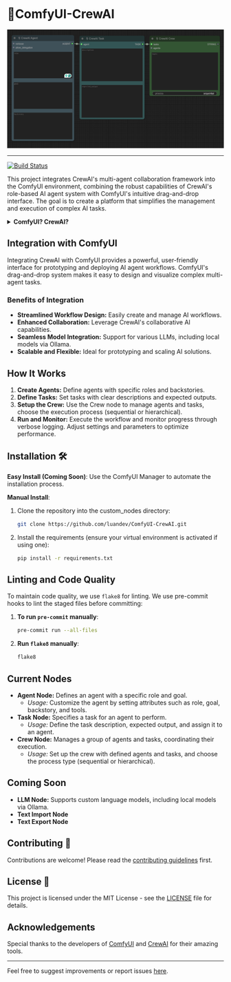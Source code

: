 # 📎ComfyUI-CrewAI 


![View of the nodes](./docs/image.png)
<hr/>

[![Build Status](https://img.shields.io/github/actions/workflow/status/luandev/ComfyUI-CrewAI/Flake8.yml?branch=main&label=Build&style=flat-square)](https://github.com/luandev/ComfyUI-CrewAI/actions/workflows/Flake8.yml)

This project integrates CrewAI's multi-agent collaboration framework into the ComfyUI environment, combining the robust capabilities of CrewAI's role-based AI agent system with ComfyUI's intuitive drag-and-drop interface. The goal is to create a platform that simplifies the management and execution of complex AI tasks.

<details>
<summary>
<b>ComfyUI? CrewAI?</b>
</summary>

## About ComfyUI

[ComfyUI](https://github.com/comfyanonymous/ComfyUI) is an innovative and user-friendly interface designed to streamline the creation and management of AI workflows. Utilizing a drag-and-drop system, ComfyUI allows users to effortlessly design, visualize, and deploy complex multi-agent tasks without deep technical knowledge. It supports a wide range of custom nodes and models, making it highly versatile for various AI applications.

## About CrewAI

[CrewAI](https://www.crewai.com/) is an advanced framework that facilitates the collaboration of AI agents. It enables agents to assume specific roles, share common objectives, and function as a cohesive unit. This setup is ideal for building smart assistant platforms, automated customer service systems, and multi-agent research teams.

![How CrewAI works diagram](./docs/crewai.png)

### Key Features
- **Role-Based Agent Design:** Customize agents with specific roles, goals, and tools.
- **Autonomous Inter-Agent Delegation:** Agents can delegate tasks and request assistance from peers.
- **Flexible Task Management:** Define and dynamically assign tasks to agents.
- **Integration with Various LLMs:** Supports local and remote language models like OpenAI, Mistral, and others.
- **Sequential and Hierarchical Processes:** Offers structured task execution models.
</details>

## Integration with ComfyUI

Integrating CrewAI with ComfyUI provides a powerful, user-friendly interface for prototyping and deploying AI agent workflows. ComfyUI's drag-and-drop system makes it easy to design and visualize complex multi-agent tasks.

### Benefits of Integration
- **Streamlined Workflow Design:** Easily create and manage AI workflows.
- **Enhanced Collaboration:** Leverage CrewAI's collaborative AI capabilities.
- **Seamless Model Integration:** Support for various LLMs, including local models via Ollama.
- **Scalable and Flexible:** Ideal for prototyping and scaling AI solutions.

## How It Works

1. **Create Agents:** Define agents with specific roles and backstories.
2. **Define Tasks:** Set tasks with clear descriptions and expected outputs.
3. **Setup the Crew:** Use the Crew node to manage agents and tasks, choose the execution process (sequential or hierarchical).
4. **Run and Monitor:** Execute the workflow and monitor progress through verbose logging. Adjust settings and parameters to optimize performance.

## Installation 🛠️

**Easy Install (Coming Soon)**: Use the ComfyUI Manager to automate the installation process.

**Manual Install**:
1. Clone the repository into the custom_nodes directory:
    ```bash
    git clone https://github.com/luandev/ComfyUI-CrewAI.git
    ```
2. Install the requirements (ensure your virtual environment is activated if using one):
    ```bash
    pip install -r requirements.txt
    ```

## Linting and Code Quality
To maintain code quality, we use `flake8` for linting. We use pre-commit hooks to lint the staged files before committing:

1. **To run `pre-commit` manually**:
    ```bash
    pre-commit run --all-files 
    ```

2. **Run `flake8` manually**:
    ```bash
    flake8
    ```
## Current Nodes
- **Agent Node:** Defines an agent with a specific role and goal.
  - *Usage:* Customize the agent by setting attributes such as role, goal, backstory, and tools.
- **Task Node:** Specifies a task for an agent to perform.
  - *Usage:* Define the task description, expected output, and assign it to an agent.
- **Crew Node:** Manages a group of agents and tasks, coordinating their execution.
  - *Usage:* Set up the crew with defined agents and tasks, and choose the process type (sequential or hierarchical).

## Coming Soon
- **LLM Node:** Supports custom language models, including local models via Ollama.
- **Text Import Node**
- **Text Export Node**

## Contributing 🤝

Contributions are welcome! Please read the [contributing guidelines](CONTRIBUTING.md) first.

## License 📄

This project is licensed under the MIT License - see the [LICENSE](LICENSE) file for details.

## Acknowledgements

Special thanks to the developers of [ComfyUI](https://github.com/comfyanonymous/ComfyUI) and [CrewAI](https://github.com/CrewAI) for their amazing tools.

---

Feel free to suggest improvements or report issues [here](https://github.com/luandev/ComfyUI-CrewAI/issues).
